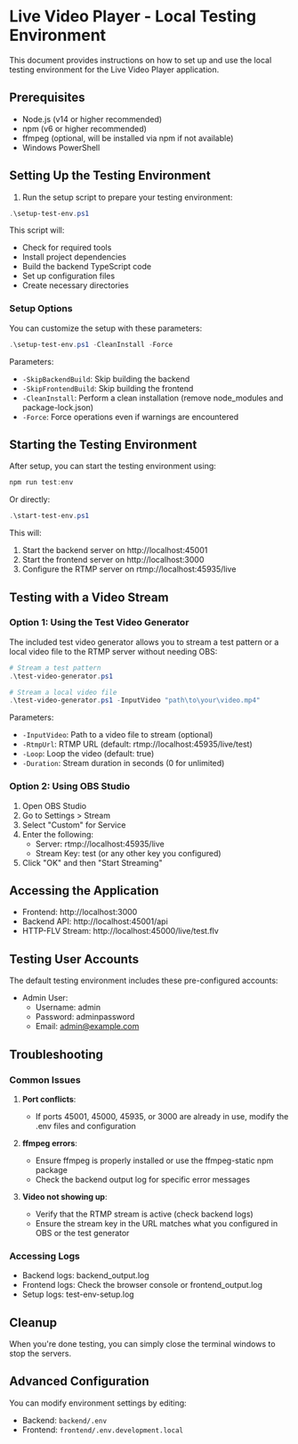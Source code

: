 # Live Video Player - Local Testing Environment

This document provides instructions on how to set up and use the local testing environment for the Live Video Player application.

## Prerequisites

- Node.js (v14 or higher recommended)
- npm (v6 or higher recommended)
- ffmpeg (optional, will be installed via npm if not available)
- Windows PowerShell

## Setting Up the Testing Environment

1. Run the setup script to prepare your testing environment:

```powershell
.\setup-test-env.ps1
```

This script will:
- Check for required tools
- Install project dependencies
- Build the backend TypeScript code
- Set up configuration files
- Create necessary directories

### Setup Options

You can customize the setup with these parameters:

```powershell
.\setup-test-env.ps1 -CleanInstall -Force
```

Parameters:
- `-SkipBackendBuild`: Skip building the backend
- `-SkipFrontendBuild`: Skip building the frontend
- `-CleanInstall`: Perform a clean installation (remove node_modules and package-lock.json)
- `-Force`: Force operations even if warnings are encountered

## Starting the Testing Environment

After setup, you can start the testing environment using:

```powershell
npm run test:env
```

Or directly:

```powershell
.\start-test-env.ps1
```

This will:
1. Start the backend server on http://localhost:45001
2. Start the frontend server on http://localhost:3000
3. Configure the RTMP server on rtmp://localhost:45935/live

## Testing with a Video Stream

### Option 1: Using the Test Video Generator

The included test video generator allows you to stream a test pattern or a local video file to the RTMP server without needing OBS:

```powershell
# Stream a test pattern
.\test-video-generator.ps1

# Stream a local video file
.\test-video-generator.ps1 -InputVideo "path\to\your\video.mp4"
```

Parameters:
- `-InputVideo`: Path to a video file to stream (optional)
- `-RtmpUrl`: RTMP URL (default: rtmp://localhost:45935/live/test)
- `-Loop`: Loop the video (default: true)
- `-Duration`: Stream duration in seconds (0 for unlimited)

### Option 2: Using OBS Studio

1. Open OBS Studio
2. Go to Settings > Stream
3. Select "Custom" for Service
4. Enter the following:
   - Server: rtmp://localhost:45935/live
   - Stream Key: test (or any other key you configured)
5. Click "OK" and then "Start Streaming"

## Accessing the Application

- Frontend: http://localhost:3000
- Backend API: http://localhost:45001/api
- HTTP-FLV Stream: http://localhost:45000/live/test.flv

## Testing User Accounts

The default testing environment includes these pre-configured accounts:

- Admin User:
  - Username: admin
  - Password: adminpassword
  - Email: admin@example.com

## Troubleshooting

### Common Issues

1. **Port conflicts**: 
   - If ports 45001, 45000, 45935, or 3000 are already in use, modify the .env files and configuration

2. **ffmpeg errors**: 
   - Ensure ffmpeg is properly installed or use the ffmpeg-static npm package
   - Check the backend output log for specific error messages

3. **Video not showing up**:
   - Verify that the RTMP stream is active (check backend logs)
   - Ensure the stream key in the URL matches what you configured in OBS or the test generator

### Accessing Logs

- Backend logs: backend_output.log
- Frontend logs: Check the browser console or frontend_output.log
- Setup logs: test-env-setup.log

## Cleanup

When you're done testing, you can simply close the terminal windows to stop the servers.

## Advanced Configuration

You can modify environment settings by editing:
- Backend: `backend/.env`
- Frontend: `frontend/.env.development.local`